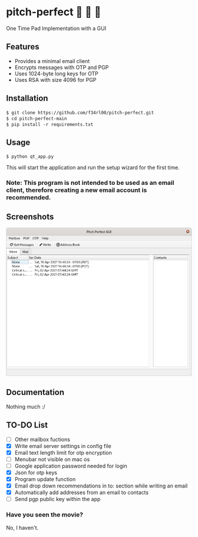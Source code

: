 # pitch-perfect :see_no_evil: :hear_no_evil: :speak_no_evil:
One Time Pad Implementation with a GUI

## Features
* Provides a minimal email client
* Encrypts messages with OTP and PGP
* Uses 1024-byte long keys for OTP
* Uses RSA with size 4096 for PGP

## Installation
    $ git clone https://github.com/f34rl00/pitch-perfect.git
    $ cd pitch-perfect-main
    $ pip install -r requirements.txt
    
## Usage
    $ python qt_app.py
  This will start the application and run the setup wizard for the first time.  
### **Note:** This program is not intended to be used as an email client, therefore **creating a new email account is recommended.**
 
## Screenshots
<img src="https://github.com/f34rl00/pitch-perfect/blob/master/screenshots/image1.png" width="640">

## Documentation
Nothing much :/

## TO-DO List
- [ ] Other mailbox fuctions  
- [x] Write email server settings in config file
- [x] Email text length limit for otp encryption
- [ ] Menubar not visible on mac os
- [ ] Google application password needed for login
- [x] Json for otp keys
- [x] Program update function
- [x] Email drop down recommendations in to: section while writing an email
- [x] Automatically add addresses from an email to contacts
- [ ] Send pgp public key within the app

### Have you seen the movie?
No, I haven't.
